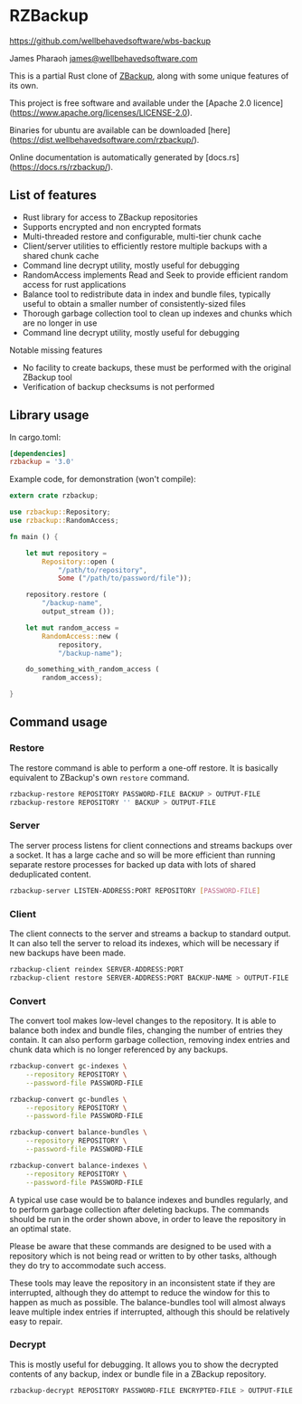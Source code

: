 # RZBackup

https://github.com/wellbehavedsoftware/wbs-backup

James Pharaoh <james@wellbehavedsoftware.com>

This is a partial Rust clone of [ZBackup](http://zbackup.org/), along with some
unique features of its own.

This project is free software and available under the [Apache 2.0 licence]
(https://www.apache.org/licenses/LICENSE-2.0).

Binaries for ubuntu are available can be downloaded [here]
(https://dist.wellbehavedsoftware.com/rzbackup/).

Online documentation is automatically generated by [docs.rs]
(https://docs.rs/rzbackup/).

## List of features

* Rust library for access to ZBackup repositories
* Supports encrypted and non encrypted formats
* Multi-threaded restore and configurable, multi-tier chunk cache
* Client/server utilities to efficiently restore multiple backups with a shared
  chunk cache
* Command line decrypt utility, mostly useful for debugging
* RandomAccess implements Read and Seek to provide efficient random access for
  rust applications
* Balance tool to redistribute data in index and bundle files, typically useful
  to obtain a smaller number of consistently-sized files
* Thorough garbage collection tool to clean up indexes and chunks which are no
  longer in use
* Command line decrypt utility, mostly useful for debugging

Notable missing features

* No facility to create backups, these must be performed with the original
  ZBackup tool
* Verification of backup checksums is not performed

## Library usage

In cargo.toml:

```toml
[dependencies]
rzbackup = '3.0'
```

Example code, for demonstration (won't compile):

```rust
extern crate rzbackup;

use rzbackup::Repository;
use rzbackup::RandomAccess;

fn main () {

	let mut repository =
		Repository::open (
			"/path/to/repository",
			Some ("/path/to/password/file"));

	repository.restore (
		"/backup-name",
		output_stream ());

	let mut random_access =
		RandomAccess::new (
			repository,
			"/backup-name");

	do_something_with_random_access (
		random_access);

}
```

## Command usage

### Restore

The restore command is able to perform a one-off restore. It is basically
equivalent to ZBackup's own `restore` command.

```sh
rzbackup-restore REPOSITORY PASSWORD-FILE BACKUP > OUTPUT-FILE
rzbackup-restore REPOSITORY '' BACKUP > OUTPUT-FILE
```

### Server

The server process listens for client connections and streams backups over a
socket. It has a large cache and so will be more efficient than running separate
restore processes for backed up data with lots of shared deduplicated content.

```sh
rzbackup-server LISTEN-ADDRESS:PORT REPOSITORY [PASSWORD-FILE]
```

### Client

The client connects to the server and streams a backup to standard output. It
can also tell the server to reload its indexes, which will be necessary if new
backups have been made.

```sh
rzbackup-client reindex SERVER-ADDRESS:PORT
rzbackup-client restore SERVER-ADDRESS:PORT BACKUP-NAME > OUTPUT-FILE
```

### Convert

The convert tool makes low-level changes to the repository. It is able to
balance both index and bundle files, changing the number of entries they
contain. It can also perform garbage collection, removing index entries and
chunk data which is no longer referenced by any backups.

```sh
rzbackup-convert gc-indexes \
    --repository REPOSITORY \
    --password-file PASSWORD-FILE

rzbackup-convert gc-bundles \
    --repository REPOSITORY \
    --password-file PASSWORD-FILE

rzbackup-convert balance-bundles \
    --repository REPOSITORY \
    --password-file PASSWORD-FILE

rzbackup-convert balance-indexes \
    --repository REPOSITORY \
    --password-file PASSWORD-FILE
```

A typical use case would be to balance indexes and bundles regularly, and to
perform garbage collection after deleting backups. The commands should be run in
the order shown above, in order to leave the repository in an optimal state.

Please be aware that these commands are designed to be used with a repository
which is not being read or written to by other tasks, although they do try to
accommodate such access.

These tools may leave the repository in an inconsistent state if they are
interrupted, although they do attempt to reduce the window for this to happen as
much as possible. The balance-bundles tool will almost always leave multiple
index entries if interrupted, although this should be relatively easy to repair.

### Decrypt

This is mostly useful for debugging. It allows you to show the decrypted
contents of any backup, index or bundle file in a ZBackup repository.

```sh
rzbackup-decrypt REPOSITORY PASSWORD-FILE ENCRYPTED-FILE > OUTPUT-FILE
```
